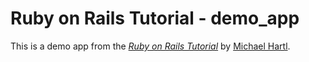 # Ruby on Rails Tutorial - demo_app

This is a demo app from the [*Ruby on Rails Tutorial*](http://railstutorial.org) by [Michael Hartl](http://michaelhartl.com).


